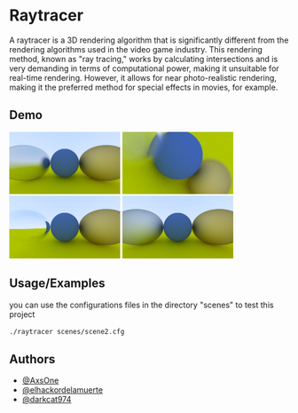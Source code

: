 
# Raytracer

A raytracer is a 3D rendering algorithm that is significantly different from the rendering algorithms used in the video game industry. This rendering method, known as "ray tracing," works by calculating intersections and is very demanding in terms of computational power, making it unsuitable for real-time rendering. However, it allows for near photo-realistic rendering, making it the preferred method for special effects in movies, for example.



## Demo

<img src="images/1.png" alt="Logo du projet" width="200"/>
<img src="images/2.png" alt="Logo du projet" width="200"/>
<img src="images/3.png" alt="Logo du projet" width="200"/>
<img src="images/4.png" alt="Logo du projet" width="200"/>


## Usage/Examples

you can use the configurations files in the directory "scenes" to test this project

```bash
./raytracer scenes/scene2.cfg
```


## Authors

- [@AxsOne](https://github.com/AxsOne)
- [@elhackordelamuerte](https://github.com/elhackordelamuerte)
- [@darkcat974](https://github.com/darkcat974)

